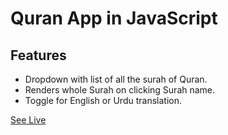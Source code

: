 # Quran App in JavaScript
## Features
- Dropdown with list of all the surah of Quran.
- Renders whole Surah on clicking Surah name.
- Toggle for English or Urdu translation.

[See Live](https://quran-ash.netlify.app/)

